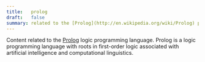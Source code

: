 ```yaml
---
title:   prolog
draft:   false
summary: related to the [Prolog](http://en.wikipedia.org/wiki/Prolog) programming language
---
```


Content related to the [Prolog](http://en.wikipedia.org/wiki/Prolog)
logic programming language. Prolog is a logic programming language
with roots in first-order logic associated with artificial
intelligence and computational linguistics.


